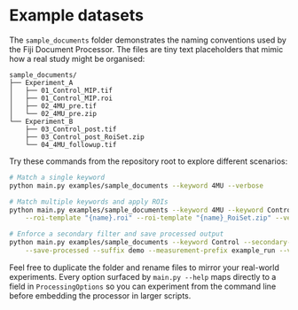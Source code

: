 # Example datasets

The `sample_documents` folder demonstrates the naming conventions used by the
Fiji Document Processor. The files are tiny text placeholders that mimic how a
real study might be organised:

```
sample_documents/
├── Experiment_A
│   ├── 01_Control_MIP.tif
│   ├── 01_Control_MIP.roi
│   ├── 02_4MU_pre.tif
│   └── 02_4MU_pre.zip
└── Experiment_B
    ├── 03_Control_post.tif
    ├── 03_Control_post_RoiSet.zip
    └── 04_4MU_followup.tif
```

Try these commands from the repository root to explore different scenarios:

```bash
# Match a single keyword
python main.py examples/sample_documents --keyword 4MU --verbose

# Match multiple keywords and apply ROIs
python main.py examples/sample_documents --keyword 4MU --keyword Control --apply-roi \
    --roi-template "{name}.roi" --roi-template "{name}_RoiSet.zip" --verbose

# Enforce a secondary filter and save processed output
python main.py examples/sample_documents --keyword Control --secondary-filter MIP \
    --save-processed --suffix demo --measurement-prefix example_run --verbose
```

Feel free to duplicate the folder and rename files to mirror your real-world
experiments. Every option surfaced by `main.py --help` maps directly to a field
in `ProcessingOptions` so you can experiment from the command line before
embedding the processor in larger scripts.
